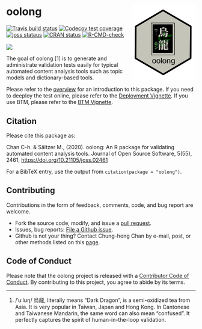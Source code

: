 
<!-- README.md is generated from README.Rmd. Please edit that file -->

# oolong <img src="man/figures/oolong_logo.png" align="right" height="200" />

<!-- badges: start -->

[![Travis build
status](https://travis-ci.org/chainsawriot/oolong.svg?branch=master)](https://travis-ci.org/chainsawriot/oolong)
[![Codecov test
coverage](https://codecov.io/gh/chainsawriot/oolong/branch/master/graph/badge.svg)](https://codecov.io/gh/chainsawriot/oolong?branch=master)
[![joss
stataus](https://joss.theoj.org/papers/6e535564e7142d705f4f3d68b18dac62/status.svg)](https://joss.theoj.org/papers/6e535564e7142d705f4f3d68b18dac62)
[![CRAN
status](https://www.r-pkg.org/badges/version/oolong)](https://CRAN.R-project.org/package=oolong)
[![R-CMD-check](https://github.com/chainsawriot/oolong/workflows/R-CMD-check/badge.svg)](https://github.com/chainsawriot/oolong/actions)
<!-- badges: end -->

<img src="man/figures/oolong_demo.gif" align="center" height="400" />

The goal of oolong \[1\] is to generate and administrate validation
tests easily for typical automated content analysis tools such as topic
models and dictionary-based tools.

Please refer to the [overview](overview_gh.md) for an introduction to
this package. If you need to deeploy the test online, please refer to
the [Deployment Vignette](deploy_gh.md). If you use BTM, please refer to
the [BTM Vignette](btm_gh.md).

## Citation

Please cite this package as:

Chan C-h. & Sältzer M., (2020). oolong: An R package for validating
automated content analysis tools. Journal of Open Source Software,
5(55), 2461, <https://doi.org/10.21105/joss.02461>

For a BibTeX entry, use the output from `citation(package = "oolong")`.

## Contributing

Contributions in the form of feedback, comments, code, and bug report
are welcome.

  - Fork the source code, modify, and issue a [pull
    request](https://docs.github.com/en/github/collaborating-with-issues-and-pull-requests/creating-a-pull-request-from-a-fork).
  - Issues, bug reports: [File a Github
    issue](https://github.com/chainsawriot/oolong).
  - Github is not your thing? Contact Chung-hong Chan by e-mail, post,
    or other methods listed on this
    [page](https://www.mzes.uni-mannheim.de/d7/en/profiles/chung-hong-chan).

## Code of Conduct

Please note that the oolong project is released with a [Contributor Code
of
Conduct](https://contributor-covenant.org/version/2/0/CODE_OF_CONDUCT.html).
By contributing to this project, you agree to abide by its terms.

-----

1.  /ˈuːlʊŋ/ 烏龍, literally means “Dark Dragon”, is a semi-oxidized tea
    from Asia. It is very popular in Taiwan, Japan and Hong Kong. In
    Cantonese and Taiwanese Mandarin, the same word can also mean
    “confused”. It perfectly captures the spirit of human-in-the-loop
    validation.
